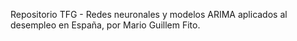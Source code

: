 Repositorio TFG - Redes neuronales y modelos ARIMA aplicados al desempleo en España, por Mario Guillem Fito.
